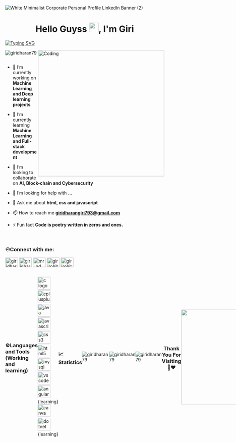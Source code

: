 ![White Minimalist Corporate Personal Profile LinkedIn Banner (2)](https://github.com/Giridharan79/Giridharan79/assets/128962921/89840569-b6e7-43b8-8db7-39c43ef431e4)
<h1 align="center">Hello Guyss <img src="https://user-images.githubusercontent.com/82110564/189553856-2e7f8f30-80b4-484f-bfaa-9e5eb10f24e5.gif" width="30">, I'm Giri</h1>

<a href="https://git.io/typing-svg"><img src="https://readme-typing-svg.demolab.com?font=Bungee+Spice&pause=999&center=true&vCenter=true&random=false&width=1000&lines=Open+to+work;sudoku+player;Volleyball+enthusiast;Innovative+Web+developer" alt="Typing SVG" /></a>

<img align="right" alt="Coding" width="400" src="https://www.web24zone.com/wp-content/uploads/2022/10/46207-programmer-1.gif">

<p align="left"> <img src="https://komarev.com/ghpvc/?username=giridharan79&label=Profile%20views&color=0e75b6&style=flat" alt="giridharan79" /> </p>

<p align="left"> <a href="https://twitter.com/" target="blank"><img src="https://img.shields.io/twitter/follow/?logo=twitter&style=for-the-badge" alt="" /></a> </p>

- 🔭 I’m currently working on **Machine Learning and Deep learning projects**

- 🌱 I’m currently learning **Machine Learning and Full-stack development**

- 👯 I’m looking to collaborate on **AI, Block-chain and Cybersecurity**

- 🤝 I’m looking for help with **...**

- 💬 Ask me about **html, css and javascript**

- 📫 How to reach me **giridharangiri793@gmail.com**

- ⚡ Fun fact **Code is poetry written in zeros and ones.**

<br>
<h3 align="left"> ♾️Connect with me:</h3>
<p align="left">
  
<a href="https://linkedin.com/in/giridharan793" target="blank"><img align="center" src="https://raw.githubusercontent.com/rahuldkjain/github-profile-readme-generator/master/src/images/icons/Social/linked-in-alt.svg" alt="giridharan793" height="30" width="40" /></a>
<a href="https://kaggle.com/giridharanss" target="blank"><img align="center" src="https://raw.githubusercontent.com/rahuldkjain/github-profile-readme-generator/master/src/images/icons/Social/kaggle.svg" alt="giridharanss" height="30" width="40" /></a>
<a href="https://instagram.com/mr_gd_2k3" target="blank"><img align="center" src="https://raw.githubusercontent.com/rahuldkjain/github-profile-readme-generator/master/src/images/icons/Social/instagram.svg" alt="mr_gd_2k3" height="30" width="40" /></a>
<a href="https://www.hackerrank.com/girirohitlic777" target="blank"><img align="center" src="https://raw.githubusercontent.com/rahuldkjain/github-profile-readme-generator/master/src/images/icons/Social/hackerrank.svg" alt="girirohitlic777" height="30" width="40" /></a>
<a href="https://www.leetcode.com/girirohitlic777" target="blank"><img align="center" src="https://raw.githubusercontent.com/rahuldkjain/github-profile-readme-generator/master/src/images/icons/Social/leet-code.svg" alt="girirohitlic777" height="30" width="40" /></a>
</p>
</br>

<div style="display: flex; align-items: center;">
<h3>⚙️Languages and Tools (Working and learning)</h3>
<br>
<div align="left">
  <img src="https://skillicons.dev/icons?i=c" height="40" alt="c logo"  />
  <img width="12" />
  <img src="https://skillicons.dev/icons?i=cpp" height="40" alt="cplusplus logo"  />
  <img width="12" />
  <img src="https://skillicons.dev/icons?i=java" height="40" alt="java logo"  />
  <img width="12" />
  <img src="https://skillicons.dev/icons?i=js" height="40" alt="javascript logo"  />
  <img width="12" />
  <img src="https://skillicons.dev/icons?i=css" height="40" alt="css3 logo"  />
  <img width="12" />
  <img src="https://skillicons.dev/icons?i=html" height="40" alt="html5 logo"  />
  <img width="12" />
  <img src="https://skillicons.dev/icons?i=mysql" height="40" alt="mysql logo"  />
  <img width="12" />
  <img src="https://skillicons.dev/icons?i=vscode" height="40" alt="vscode logo"  />
  <img width="12" />
  <img src="https://skillicons.dev/icons?i=angular" height="40" alt="angular logo"  />
  <img width="12" /><br>{learning}
  <img src="https://cdn.jsdelivr.net/gh/devicons/devicon/icons/canva/canva-original.svg" height="40" alt="canva logo"  />
  <img width="12" />
  <img src="https://skillicons.dev/icons?i=dotnet" height="40" alt="dotnet logo"  />
  <img width="12" /><br>{learning}
</div>
  
<br>
<div style="display: flex; align-items: center;">
<h3>📈Statistics</h3>
<img align="left" src="https://github-readme-stats.vercel.app/api/top-langs?username=giridharan79&show_icons=true&locale=en&layout=compact" alt="giridharan79" />
<br>
  <br>
  <br>
  <br>
  <br>
  <br>
<img align="center" src="https://github-readme-stats.vercel.app/api?username=giridharan79&show_icons=true&locale=en" alt="giridharan79" />
<br>
  <br>
  <br>
<img align="center" src="https://github-readme-streak-stats.herokuapp.com/?user=giridharan79&" alt="giridharan79" />
</div>

<h3 align="center">Thank You For Visiting 🤝❤️</h3>
<div align="center">
  <img src="https://media1.tenor.com/m/OXsbaebhRxYAAAAC/loki-thank-you.gif"  width="300"/>
</div>
